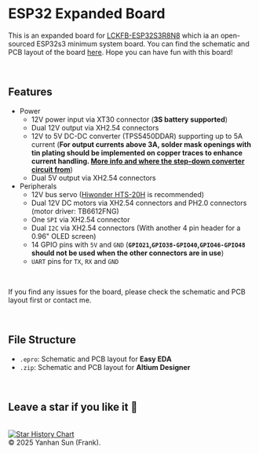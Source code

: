 # ESP32 Expanded Board
This is an expanded board for [LCKFB-ESP32S3R8N8](https://jlcpcb.com/partdetail/lcscboards-LCKFBESP32S3R8N8/C20626143) which ia an open-sourced ESP32s3 minimum system board. You can find the schematic and PCB layout of the board [here](https://oshwhub.com/li-chuang-kai-fa-ban/li-chuang-esp32s3r8n8-kai-fa-ban). Hope you can have fun with this board!

<br>

## Features
- Power
  - 12V power input via XT30 connector (**3S battery supported**)
  - Dual 12V output via XH2.54 connectors
  - 12V to 5V DC-DC converter (TPS5450DDAR) supporting up to 5A current (**For output currents above 3A, solder mask openings with tin plating should be implemented on copper traces to enhance current handling. [More info and where the step-down converter circuit from](https://oshwhub.com/quan-guo-dian-sai/dian-sai-mo-kuai-tps5450-jiang-ya-mo-kuai)**)
  - Dual 5V output via XH2.54 connectors
- Peripherals
  - 12V bus servo ([Hiwonder HTS-20H](https://www.hiwonder.com/collections/bus-servo/products/hts-20h?variant=39700596916311) is recommended)
  - Dual 12V DC motors via XH2.54 connectors and PH2.0 connectors (motor driver: TB6612FNG)
  - One `SPI` via XH2.54 connector
  - Dual `I2C` via XH2.54 connectors (With another 4 pin header for a 0.96" OLED screen)
  - 14 GPIO pins with `5V` and `GND` (**`GPIO21`,`GPIO38-GPIO40`,`GPIO46-GPIO48` should not be used when the other connectors are in use**) 
  - `UART` pins for `TX`, `RX` and `GND`
  
<br>
  
If you find any issues for the board, please check the schematic and PCB layout first or contact me.
  
<br>
  
## File Structure
- `.epro`: Schematic and PCB layout for **Easy EDA**
- `.zip`: Schematic and PCB layout for **Altium Designer**

<br>
  
## Leave a star if you like it 🥰

<br>[![Star History Chart](https://api.star-history.com/svg?repos=FrankYanhanSun/ESP32_Expanded_Board&type=Date)](https://www.star-history.com/#FrankYanhanSun/ESP32_Expanded_Board&Date)
<br>
© 2025 Yanhan Sun (Frank).